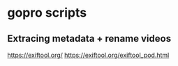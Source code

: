 # gopro scripts

## Extracing metadata + rename videos
https://exiftool.org/
https://exiftool.org/exiftool_pod.html
